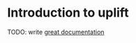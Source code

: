 # Introduction to uplift

TODO: write [great documentation](http://jacobian.org/writing/what-to-write/)
